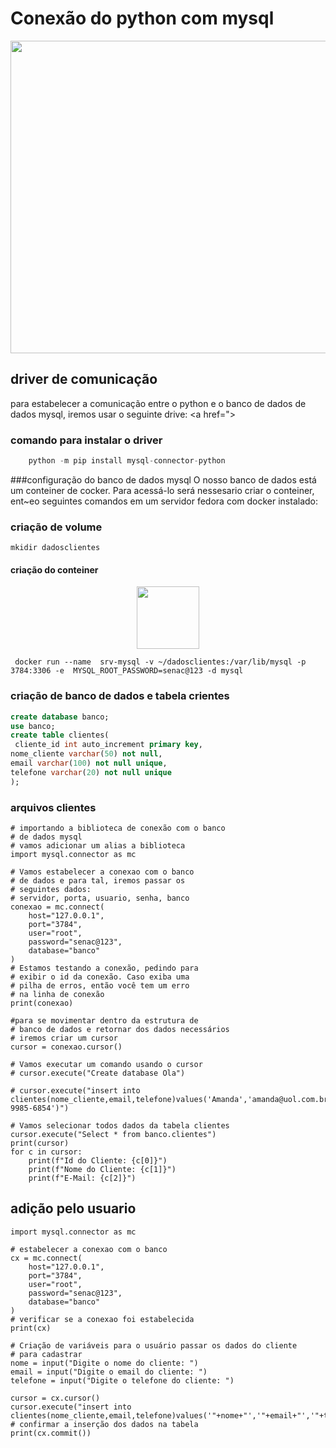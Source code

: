 # Conexão do python com mysql
<center><img src="https://miro.medium.com/v2/resize:fit:1137/1*OnDVcS17HTWZ2L2vPaaQ1A.png" height="500" width="700"></center>


## driver de comunicação
para estabelecer a comunicação entre o python e o
banco de dados de dados mysql, iremos 
usar o seguinte drive:
<a href="></a>

### comando para instalar o  driver

```   python
    python -m pip install mysql-connector-python

```

###configuração do banco de dados mysql
O nosso banco de dados está um conteiner de cocker. Para acessá-lo será nessesario criar o conteiner, ent~eo seguintes comandos em um servidor fedora com docker instalado:

### criação de volume
```shell
mkidir dadosclientes
```

#### criação do conteiner
<center><img src="https://cdn.iconscout.com/icon/free/png-256/free-social-275-116309.png?f=webp" height="100" width="100"></center>

```
 docker run --name  srv-mysql -v ~/dadosclientes:/var/lib/mysql -p 3784:3306 -e  MYSQL_ROOT_PASSWORD=senac@123 -d mysql
```
### criação de banco de dados e  tabela crientes
```sql
create database banco;
use banco;
create table clientes(
 cliente_id int auto_increment primary key,
nome_cliente varchar(50) not null,
email varchar(100) not null unique,
telefone varchar(20) not null unique
);
```

### arquivos clientes
```
# importando a biblioteca de conexão com o banco
# de dados mysql
# vamos adicionar um alias a biblioteca
import mysql.connector as mc

# Vamos estabelecer a conexao com o banco
# de dados e para tal, iremos passar os 
# seguintes dados:
# servidor, porta, usuario, senha, banco
conexao = mc.connect(
    host="127.0.0.1",
    port="3784",
    user="root",
    password="senac@123",
    database="banco"
)
# Estamos testando a conexão, pedindo para 
# exibir o id da conexão. Caso exiba uma 
# pilha de erros, então você tem um erro
# na linha de conexão
print(conexao)

#para se movimentar dentro da estrutura de 
# banco de dados e retornar dos dados necessários
# iremos criar um cursor
cursor = conexao.cursor()

# Vamos executar um comando usando o cursor
# cursor.execute("Create database Ola")

# cursor.execute("insert into clientes(nome_cliente,email,telefone)values('Amanda','amanda@uol.com.br','(54) 9985-6854')")

# Vamos selecionar todos dados da tabela clientes
cursor.execute("Select * from banco.clientes")
print(cursor)
for c in cursor:
    print(f"Id do Cliente: {c[0]}")
    print(f"Nome do Cliente: {c[1]}")
    print(f"E-Mail: {c[2]}")

```
## adição pelo usuario
```
import mysql.connector as mc

# estabelecer a conexao com o banco
cx = mc.connect(
    host="127.0.0.1",
    port="3784",
    user="root",
    password="senac@123",
    database="banco"
)
# verificar se a conexao foi estabelecida
print(cx)

# Criação de variáveis para o usuário passar os dados do cliente
# para cadastrar
nome = input("Digite o nome do cliente: ")
email = input("Digite o email do cliente: ")
telefone = input("Digite o telefone do cliente: ")

cursor = cx.cursor()
cursor.execute("insert into clientes(nome_cliente,email,telefone)values('"+nome+"','"+email+"','"+telefone+"')")
# confirmar a inserção dos dados na tabela
print(cx.commit())


```